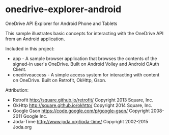 # onedrive-explorer-android
OneDrive API Explorer for Android Phone and Tablets

This sample illustrates basic concepts for interacting with the OneDrive API
from an Android application.

Included in this project:

* app - A sample browser application that browses the contents of the signed-in user's OneDrive. Built on Android Volley and Android OAuth Client.
* onedriveaccess - A simple access system for interacting with content on OneDrive. Built on Retrofit, OkHttp,  Gson.

Attribution:

* Retrofit http://square.github.io/retrofit/ Copyright 2013 Square, Inc.
* OkHttp http://square.github.io/okhttp/ Copyright 2014 Square, Inc.
* Google Gson https://code.google.com/p/google-gson/ Copyright 2008-2011 Google Inc.
* Joda-Time http://www.joda.org/joda-time/ Copyright 2002-2015 Joda.org

  
